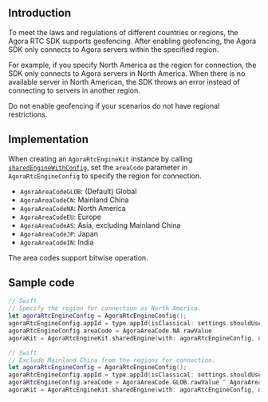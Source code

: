 ## Introduction

To meet the laws and regulations of different countries or regions, the Agora RTC SDK supports geofencing. After enabling geofencing, the Agora SDK only connects to Agora servers within the specified region.

For example, if you specify North America as the region for connection, the SDK only connects to Agora servers in North America. When there is no available server in North American, the SDK throws an error instead of connecting to servers in another region.

<div class="alert note">Do not enable geofencing if your scenarios do not have regional restrictions.</div>

## Implementation

When creating an `AgoraRtcEngineKit` instance by calling [`sharedEngineWithConfig`](https://docs-preview.agoralab.co/en/trinity/API%20Reference/oc_high_level/interface_agora_rtc_engine_kit.html#a7b846b533c9144396668b7ce9d90cb8b), set the `areaCode` parameter in `AgoraRtcEngineConfig` to specify the region for connection.

- `AgoraAreaCodeGLOB`: (Default) Global
- `AgoraAreaCodeCN`: Mainland China
- `AgoraAreaCodeNA`: North America
- `AgoraAreaCodeEU`: Europe
- `AgoraAreaCodeAS`: Asia, excluding Mainland China
- `AgoraAreaCodeJP`: Japan
- `AgoraAreaCodeIN`: India

<div class="alert note">The area codes support bitwise operation. </div>


## Sample code

```swift
// Swift
// Specify the region for connection as North America.
let agoraRtcEngineConfig = AgoraRtcEngineConfig();
agoraRtcEngineConfig.appId = type.appId(isClassical: settings.shouldUseClassicalAppIds)
agoraRtcEngineConfig.areaCode = AgoraAreaCode.NA.rawValue
agoraKit = AgoraRtcEngineKit.sharedEngine(with: agoraRtcEngineConfig, delegate: self)
```

```swift
// Swift
// Exclude Mainland China from the regions for connection.
let agoraRtcEngineConfig = AgoraRtcEngineConfig();
agoraRtcEngineConfig.appId = type.appId(isClassical: settings.shouldUseClassicalAppIds)
agoraRtcEngineConfig.areaCode = AgoraAreaCode.GLOB.rawValue ^ AgoraAreaCode.CN.rawValue
agoraKit = AgoraRtcEngineKit.sharedEngine(with: agoraRtcEngineConfig, delegate: self)
```